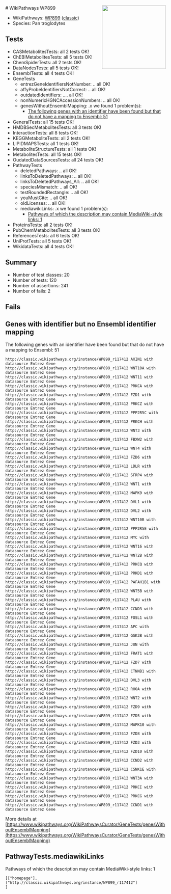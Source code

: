 <img style="float: right; width: 200px" src="https://upload.wikimedia.org/wikipedia/commons/thumb/8/83/Wplogo_with_text_500.png/640px-Wplogo_with_text_500.png" />
# WikiPathways WP899

* WikiPathways: [WP899](https://wikipathways.org/pathways/WP899) ([classic](https://classic.wikipathways.org/instance/WP899))
* Species: Pan troglodytes
## Tests
* CASMetabolitesTests: all 2 tests OK!
* ChEBIMetabolitesTests: all 5 tests OK!
* ChemSpiderTests: all 2 tests OK!
* DataNodesTests: all 5 tests OK!
* EnsemblTests: all 4 tests OK!
* GeneTests
    * entrezGeneIdentifiersNotNumber: .. all OK!
    * affyProbeIdentifiersNotCorrect: .. all OK!
    * outdatedIdentifiers: .... all OK!
    * nonNumericHGNCAccessionNumbers: .. all OK!
    * genesWithoutEnsemblMapping: .x we found 1 problem(s):
        * [The following genes with an identifier have been found but that do not have a mapping to Ensembl: 51](#c4e5438a)
* GeneralTests: all 15 tests OK!
* HMDBSecMetabolitesTests: all 3 tests OK!
* InteractionTests: all 8 tests OK!
* KEGGMetaboliteTests: all 2 tests OK!
* LIPIDMAPSTests: all 1 tests OK!
* MetaboliteStructureTests: all 1 tests OK!
* MetabolitesTests: all 15 tests OK!
* OudatedDataSourcesTests: all 24 tests OK!
* PathwayTests
    * deletedPathways: .. all OK!
    * linksToDeletedPathways: .. all OK!
    * linksToDeletedPathways_All: .. all OK!
    * speciesMismatch: .. all OK!
    * testRoundedRectangle: .. all OK!
    * youMustCite: .. all OK!
    * oldLicenses: .. all OK!
    * mediawikiLinks: .x we found 1 problem(s):
        * [Pathways of which the description may contain MediaWiki-style links: 1](#da69cf45)
* ProteinsTests: all 2 tests OK!
* PubChemMetabolitesTests: all 3 tests OK!
* ReferencesTests: all 6 tests OK!
* UniProtTests: all 5 tests OK!
* WikidataTests: all 4 tests OK!


## Summary

* Number of test classes: 20
* Number of tests: 120
* Number of assertions: 241
* Number of fails: 2

## Fails

<a name="c4e5438a" />

## Genes with identifier but no Ensembl identifier mapping

The following genes with an identifier have been found but that do not have a mapping to Ensembl: 51
```
http://classic.wikipathways.org/instance/WP899_r117412 AXIN1 with datasource Entrez Gene
http://classic.wikipathways.org/instance/WP899_r117412 WNT10A with datasource Entrez Gene
http://classic.wikipathways.org/instance/WP899_r117412 WNT11 with datasource Entrez Gene
http://classic.wikipathways.org/instance/WP899_r117412 PRKCA with datasource Entrez Gene
http://classic.wikipathways.org/instance/WP899_r117412 FZD1 with datasource Entrez Gene
http://classic.wikipathways.org/instance/WP899_r117412 PRKCZ with datasource Entrez Gene
http://classic.wikipathways.org/instance/WP899_r117412 PPP2R5C with datasource Entrez Gene
http://classic.wikipathways.org/instance/WP899_r117412 PRKCH with datasource Entrez Gene
http://classic.wikipathways.org/instance/WP899_r117412 WNT3 with datasource Entrez Gene
http://classic.wikipathways.org/instance/WP899_r117412 FBXW2 with datasource Entrez Gene
http://classic.wikipathways.org/instance/WP899_r117412 WNT4 with datasource Entrez Gene
http://classic.wikipathways.org/instance/WP899_r117412 FZD6 with datasource Entrez Gene
http://classic.wikipathways.org/instance/WP899_r117412 LDLR with datasource Entrez Gene
http://classic.wikipathways.org/instance/WP899_r117412 SFRP4 with datasource Entrez Gene
http://classic.wikipathways.org/instance/WP899_r117412 WNT1 with datasource Entrez Gene
http://classic.wikipathways.org/instance/WP899_r117412 MAPK9 with datasource Entrez Gene
http://classic.wikipathways.org/instance/WP899_r117412 DVL1 with datasource Entrez Gene
http://classic.wikipathways.org/instance/WP899_r117412 DVL2 with datasource Entrez Gene
http://classic.wikipathways.org/instance/WP899_r117412 WNT10B with datasource Entrez Gene
http://classic.wikipathways.org/instance/WP899_r117412 PPP2R5E with datasource Entrez Gene
http://classic.wikipathways.org/instance/WP899_r117412 MYC with datasource Entrez Gene
http://classic.wikipathways.org/instance/WP899_r117412 WNT16 with datasource Entrez Gene
http://classic.wikipathways.org/instance/WP899_r117412 WNT2B with datasource Entrez Gene
http://classic.wikipathways.org/instance/WP899_r117412 PRKCQ with datasource Entrez Gene
http://classic.wikipathways.org/instance/WP899_r117412 PRKD1 with datasource Entrez Gene
http://classic.wikipathways.org/instance/WP899_r117412 PAFAH1B1 with datasource Entrez Gene
http://classic.wikipathways.org/instance/WP899_r117412 WNT5B with datasource Entrez Gene
http://classic.wikipathways.org/instance/WP899_r117412 PLAU with datasource Entrez Gene
http://classic.wikipathways.org/instance/WP899_r117412 CCND3 with datasource Entrez Gene
http://classic.wikipathways.org/instance/WP899_r117412 FOSL1 with datasource Entrez Gene
http://classic.wikipathways.org/instance/WP899_r117412 APC with datasource Entrez Gene
http://classic.wikipathways.org/instance/WP899_r117412 GSK3B with datasource Entrez Gene
http://classic.wikipathways.org/instance/WP899_r117412 JUN with datasource Entrez Gene
http://classic.wikipathways.org/instance/WP899_r117412 FRAT1 with datasource Entrez Gene
http://classic.wikipathways.org/instance/WP899_r117412 FZD7 with datasource Entrez Gene
http://classic.wikipathways.org/instance/WP899_r117412 CTNNB1 with datasource Entrez Gene
http://classic.wikipathways.org/instance/WP899_r117412 DVL3 with datasource Entrez Gene
http://classic.wikipathways.org/instance/WP899_r117412 RHOA with datasource Entrez Gene
http://classic.wikipathways.org/instance/WP899_r117412 WNT2 with datasource Entrez Gene
http://classic.wikipathways.org/instance/WP899_r117412 FZD9 with datasource Entrez Gene
http://classic.wikipathways.org/instance/WP899_r117412 FZD5 with datasource Entrez Gene
http://classic.wikipathways.org/instance/WP899_r117412 MAPK10 with datasource Entrez Gene
http://classic.wikipathways.org/instance/WP899_r117412 FZD8 with datasource Entrez Gene
http://classic.wikipathways.org/instance/WP899_r117412 FZD3 with datasource Entrez Gene
http://classic.wikipathways.org/instance/WP899_r117412 FZD10 with datasource Entrez Gene
http://classic.wikipathways.org/instance/WP899_r117412 CCND2 with datasource Entrez Gene
http://classic.wikipathways.org/instance/WP899_r117412 CSNK1E with datasource Entrez Gene
http://classic.wikipathways.org/instance/WP899_r117412 WNT3A with datasource Entrez Gene
http://classic.wikipathways.org/instance/WP899_r117412 PRKCI with datasource Entrez Gene
http://classic.wikipathways.org/instance/WP899_r117412 PRKCG with datasource Entrez Gene
http://classic.wikipathways.org/instance/WP899_r117412 CCND1 with datasource Entrez Gene
```

More details at [https://www.wikipathways.org/WikiPathwaysCurator/GeneTests/genesWithoutEnsemblMapping](https://www.wikipathways.org/WikiPathwaysCurator/GeneTests/genesWithoutEnsemblMapping)

<a name="da69cf45" />

## PathwayTests.mediawikiLinks

Pathways of which the description may contain MediaWiki-style links: 1
```
[["homepage"],
["http://classic.wikipathways.org/instance/WP899_r117412"]
]
```

